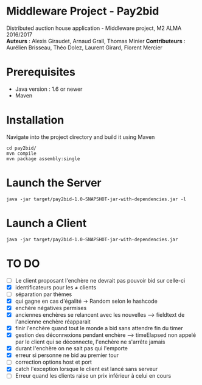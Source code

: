 # Middleware Project - Pay2bid
Distributed auction house application - Middleware project, M2 ALMA 2016/2017   
**Auteurs** : Alexis Giraudet, Arnaud Grall, Thomas Minier
**Contributeurs** : Aurélien Brisseau, Théo Dolez, Laurent Girard, Florent Mercier

# Prerequisites
* Java version : 1.6 or newer
* Maven

# Installation

Navigate into the project directory and build it using Maven
```
cd pay2bid/
mvn compile
mvn package assembly:single
```

# Launch the Server
```
java -jar target/pay2bid-1.0-SNAPSHOT-jar-with-dependencies.jar -l
```

# Launch a Client
```
java -jar target/pay2bid-1.0-SNAPSHOT-jar-with-dependencies.jar
```

# TO DO

- [ ] Le client proposant l'enchère ne devrait pas pouvoir bid sur celle-ci
- [x] identificateurs pour les ≠ clients
- [ ] séparation par thèmes
- [x] qui gagne en cas d'égalité -> Random selon le hashcode
- [x] enchère négatives permises
- [x] anciennes enchères se relancent avec les nouvelles --> fieldtext de l'ancienne enchère réapparait
- [x] finir l'enchère quand tout le monde a bid sans attendre fin du timer
- [x] gestion des déconnexions pendant enchère --> timeElapsed non appelé par le client qui se déconnecte, l'enchère ne s'arrête jamais
- [x] durant l'enchère on ne sait pas qui l'emporte
- [x] erreur si personne ne bid au premier tour
- [ ] correction options host et port
- [x] catch l'exception lorsque le client est lancé sans serveur
- [ ] Erreur quand les clients raise un prix inférieur à celui en cours
